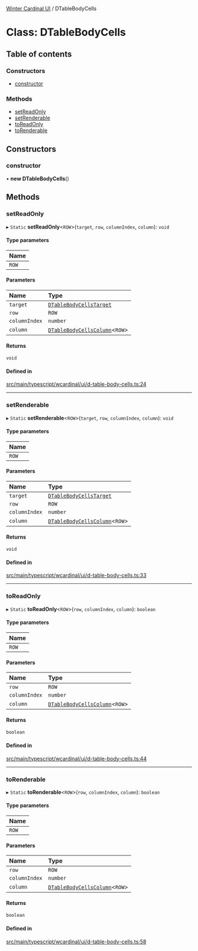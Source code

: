 [Winter Cardinal UI](../README.md) / DTableBodyCells

# Class: DTableBodyCells

## Table of contents

### Constructors

- [constructor](DTableBodyCells.md#constructor)

### Methods

- [setReadOnly](DTableBodyCells.md#setreadonly)
- [setRenderable](DTableBodyCells.md#setrenderable)
- [toReadOnly](DTableBodyCells.md#toreadonly)
- [toRenderable](DTableBodyCells.md#torenderable)

## Constructors

### constructor

• **new DTableBodyCells**()

## Methods

### setReadOnly

▸ `Static` **setReadOnly**<`ROW`\>(`target`, `row`, `columnIndex`, `column`): `void`

#### Type parameters

| Name |
| :------ |
| `ROW` |

#### Parameters

| Name | Type |
| :------ | :------ |
| `target` | [`DTableBodyCellsTarget`](../interfaces/DTableBodyCellsTarget.md) |
| `row` | `ROW` |
| `columnIndex` | `number` |
| `column` | [`DTableBodyCellsColumn`](../interfaces/DTableBodyCellsColumn.md)<`ROW`\> |

#### Returns

`void`

#### Defined in

[src/main/typescript/wcardinal/ui/d-table-body-cells.ts:24](https://github.com/winter-cardinal/winter-cardinal-ui/blob/v0.154.0/src/main/typescript/wcardinal/ui/d-table-body-cells.ts#L24)

___

### setRenderable

▸ `Static` **setRenderable**<`ROW`\>(`target`, `row`, `columnIndex`, `column`): `void`

#### Type parameters

| Name |
| :------ |
| `ROW` |

#### Parameters

| Name | Type |
| :------ | :------ |
| `target` | [`DTableBodyCellsTarget`](../interfaces/DTableBodyCellsTarget.md) |
| `row` | `ROW` |
| `columnIndex` | `number` |
| `column` | [`DTableBodyCellsColumn`](../interfaces/DTableBodyCellsColumn.md)<`ROW`\> |

#### Returns

`void`

#### Defined in

[src/main/typescript/wcardinal/ui/d-table-body-cells.ts:33](https://github.com/winter-cardinal/winter-cardinal-ui/blob/v0.154.0/src/main/typescript/wcardinal/ui/d-table-body-cells.ts#L33)

___

### toReadOnly

▸ `Static` **toReadOnly**<`ROW`\>(`row`, `columnIndex`, `column`): `boolean`

#### Type parameters

| Name |
| :------ |
| `ROW` |

#### Parameters

| Name | Type |
| :------ | :------ |
| `row` | `ROW` |
| `columnIndex` | `number` |
| `column` | [`DTableBodyCellsColumn`](../interfaces/DTableBodyCellsColumn.md)<`ROW`\> |

#### Returns

`boolean`

#### Defined in

[src/main/typescript/wcardinal/ui/d-table-body-cells.ts:44](https://github.com/winter-cardinal/winter-cardinal-ui/blob/v0.154.0/src/main/typescript/wcardinal/ui/d-table-body-cells.ts#L44)

___

### toRenderable

▸ `Static` **toRenderable**<`ROW`\>(`row`, `columnIndex`, `column`): `boolean`

#### Type parameters

| Name |
| :------ |
| `ROW` |

#### Parameters

| Name | Type |
| :------ | :------ |
| `row` | `ROW` |
| `columnIndex` | `number` |
| `column` | [`DTableBodyCellsColumn`](../interfaces/DTableBodyCellsColumn.md)<`ROW`\> |

#### Returns

`boolean`

#### Defined in

[src/main/typescript/wcardinal/ui/d-table-body-cells.ts:58](https://github.com/winter-cardinal/winter-cardinal-ui/blob/v0.154.0/src/main/typescript/wcardinal/ui/d-table-body-cells.ts#L58)
